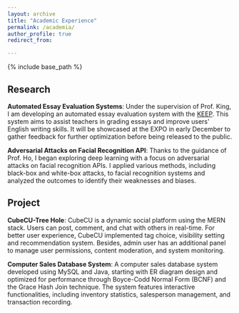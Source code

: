 ```yaml
---
layout: archive
title: "Academic Experience"
permalink: /academia/
author_profile: true
redirect_from:

---
```


{% include base_path %} 


## Research
**Automated Essay Evaluation Systems**: Under the supervision of Prof. King, I am developing an automated essay evaluation system with the [KEEP](https://keep.edu.hk/). This system aims to assist teachers in grading essays and improve users' English writing skills. It will be showcased at the EXPO in early December to gather feedback for further optimization before being released to the public.

**Adversarial Attacks on Facial Recognition API**: Thanks to the guidance of Prof. Ho, I began exploring deep learning with a focus on adversarial attacks on facial recognition APIs. I applied various methods, including black-box and white-box attacks, to facial recognition systems and analyzed the outcomes to identify their weaknesses and biases.

## Project
**CubeCU-Tree Hole**: CubeCU is a dynamic social platform using the MERN stack. Users can post, comment, and chat with others in real-time. For better user experience, CubeCU implemented tag choice, visibility setting and recommendation system. Besides, admin user has an additional panel to manage user permissions, content moderation, and system monitoring.

**Computer Sales Database System**: A computer sales database system developed using MySQL and Java, starting with ER diagram design and optimized for performance through Boyce-Codd Normal Form (BCNF) and the Grace Hash Join technique. The system features interactive functionalities, including inventory statistics, salesperson management, and transaction recording.
